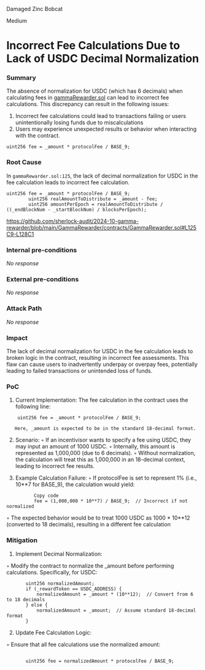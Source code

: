 Damaged Zinc Bobcat

Medium

# Incorrect Fee Calculations Due to Lack of USDC Decimal Normalization

### Summary

The absence of normalization for USDC (which has 6 decimals) when calculating fees in [gammaRewarder.sol](https://github.com/sherlock-audit/2024-10-gamma-rewarder/blob/main/GammaRewarder/contracts/GammaRewarder.sol#L125) can lead to incorrect fee calculations. This discrepancy can result in the following issues:
1. Incorrect fee calculations could lead to transactions failing or users unintentionally losing funds due to miscalculations
2. Users may experience unexpected results or behavior when interacting with the contract.

```solidity
uint256 fee = _amount * protocolFee / BASE_9;
```


### Root Cause

In `gammaRewarder.sol:125`, the lack of decimal normalization for USDC in the fee calculation leads to incorrect fee calculation.

```solidity
uint256 fee = _amount * protocolFee / BASE_9;
        uint256 realAmountToDistribute = _amount - fee;
        uint256 amountPerEpoch = realAmountToDistribute / ((_endBlockNum - _startBlockNum) / blocksPerEpoch);
```

https://github.com/sherlock-audit/2024-10-gamma-rewarder/blob/main/GammaRewarder/contracts/GammaRewarder.sol#L125C9-L128C1

### Internal pre-conditions

_No response_

### External pre-conditions

_No response_

### Attack Path

_No response_

### Impact

The lack of decimal normalization for USDC in the fee calculation leads to broken logic in the contract, resulting in incorrect fee assessments. This flaw can cause users to inadvertently underpay or overpay fees, potentially leading to failed transactions or unintended loss of funds.

### PoC

1. Current Implementation: The fee calculation in the contract uses the following line:
   
```solidity  
    uint256 fee = _amount * protocolFee / BASE_9;
```
       Here, _amount is expected to be in the standard 18-decimal format.
    
2. Scenario:
        ◦ If an incentivisor wants to specify a fee using USDC, they may input an amount of 1000 USDC.
        ◦ Internally, this amount is represented as 1,000,000 (due to 6 decimals).
        ◦ Without normalization, the calculation will treat this as 1,000,000 in an 18-decimal context, leading to incorrect fee results.
  
3. Example Calculation Failure:
        ◦ If protocolFee is set to represent 1% (i.e., 10**7 for BASE_9), the calculation would yield:
         
```solidity
          Copy code
          fee = (1,000,000 * 10**7) / BASE_9;  // Incorrect if not normalized
```
 ◦ The expected behavior would be to treat 1000 USDC as 1000 * 10**12 (converted to 18 decimals), resulting in a different fee calculation

### Mitigation

1. Implement Decimal Normalization:

 ◦ Modify the contract to normalize the _amount before performing calculations. Specifically, for USDC:
 
```solidity
       uint256 normalizedAmount;
       if (_rewardToken == USDC_ADDRESS) {
           normalizedAmount = _amount * (10**12);  // Convert from 6 to 18 decimals
       } else {
           normalizedAmount = _amount;  // Assume standard 18-decimal format
       }
```
2. Update Fee Calculation Logic:
       
◦ Ensure that all fee calculations use the normalized amount:
       
```solidity
      
       uint256 fee = normalizedAmount * protocolFee / BASE_9;
```